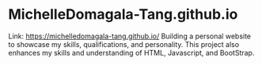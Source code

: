 # MichelleDomagala-Tang.github.io
Link: https://michelledomagala-tang.github.io/
Building a personal website to showcase my skills, qualifications, and personality. 
This project also enhances my skills and understanding of HTML, Javascript, and BootStrap.
